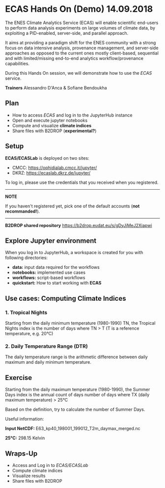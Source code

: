 # ECAS Hands On (Demo) 14.09.2018

The ENES Climate Analytics Service (ECAS) will enable scientific end-users to perform data analysis experiments on large volumes of climate data, by exploiting a PID-enabled, server-side, and parallel approach.

It aims at providing a paradigm shift for the ENES community with a strong focus on data intensive analysis, provenance management, and server-side approaches as opposed to the current ones mostly client-based, sequential and with limited/missing end-to-end analytics workflow/provenance capabilities.

During this Hands On session, we will demonstrate how to use the *ECAS* service.

**Trainers** Alessandro D'Anca & Sofiane Bendoukha

## Plan
- How to access *ECAS* and log in to the JupyterHub instance
- Open and execute jupyter notebooks
- Compute and visualize **climate indices**
- Share files with B2DROP (**experimental?**)

## Setup

**ECAS/ECASLab** is deployed on two sites:

- CMCC: https://ophidialab.cmcc.it/jupyter/
- DKRZ: https://ecaslab.dkrz.de/jupyter/


To log in, please use the credentials that you received when you registered.

---
**NOTE**

If you haven't registered yet, pick one of the default accounts (**not recommanded!**).

---

**B2DROP shared repository** https://b2drop.eudat.eu/s/gDyJjMeJ2Xiapwi

## Explore Jupyter environment

When you log in to JupyterHub, a workspace is created for you with following directories:

- **data:** input data required for the workflows
- **notebooks:** implemented use cases
- **workflows:** script-based workflows
- **quickstart:** How to start working with **ECAS**



## Use cases: Computing Climate Indices

### 1. Tropical Nights

Starting from the daily minimum temperature (1980-1990) TN, the Tropical Nights index is the number of days where TN > T (T is a reference temperature, e.g. 20°C)

### 2. Daily Temperature Range (DTR)

The daily temperature range is the arithmetic difference between daily maximum and daily minimum temperature.

## Exercise

Starting from the daily maximum temperature (1980-1990), the Summer Days index is the annual count of days number of days where TX (daily maximum temperature) > 25°C

Based on the definition, try to calculate the number of Summer Days.

Useful information:

**Input NetCDF:** E63_kp40_198001_199012_T2m_daymax_merged.nc

**25°C:** 298.15 Kelvin



## Wraps-Up

+ Access and Log in to *ECAS/ECASLab*
+ Compute climate indices
+ Visualize results
+ Share files with B2DROP